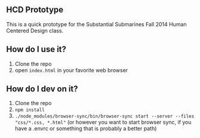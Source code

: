 ## HCD Prototype

This is a quick prototype for the Substantial Submarines Fall 2014
Human Centered Design class.

## How do I use it?

1. Clone the repo
2. open `index.html` in your favorite web browser

## How do I dev on it?
1. Clone the repo
2. `npm install`
3. `./node_modules/browser-sync/bin/browser-sync start --server
   --files "css/*.css, *.html"` (or however you want to start browser
   sync, if you have a .envrc or something that is probably a better path)
